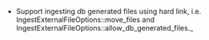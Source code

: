 * Support ingesting db generated files using hard link, i.e. IngestExternalFileOptions::move_files and IngestExternalFileOptions::allow_db_generated_files._